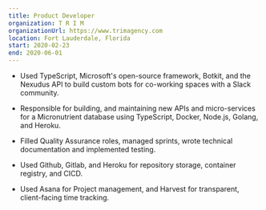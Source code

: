 ```yaml
---
title: Product Developer
organization: T R I M
organizationUrl: https://www.trimagency.com
location: Fort Lauderdale, Florida
start: 2020-02-23
end: 2020-06-01
---
```


*  Used TypeScript, Microsoft's open-source framework, Botkit, and the Nexudus API to build custom bots for co-working spaces with a Slack community.

*  Responsible for building, and maintaining new APIs and micro-services for a Micronutrient database using TypeScript, Docker, Node.js, Golang, and Heroku.

*  Filled Quality Assurance roles, managed sprints, wrote technical documentation and implemented testing.

*  Used Github, Gitlab, and Heroku for repository storage, container registry, and CICD.

*  Used Asana for Project management, and Harvest for transparent, client-facing time tracking.